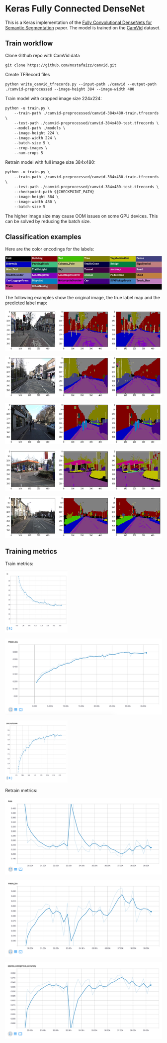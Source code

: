 # Keras Fully Connected DenseNet

This is a Keras implementation of the [Fully Convolutional DenseNets for Semantic Segmentation](https://arxiv.org/abs/1611.09326) paper.
The model is trained on the [CamVid](http://mi.eng.cam.ac.uk/research/projects/VideoRec/CamVid/) dataset. 

## Train workflow

Clone Github repo with CamVid data

    git clone https://github.com/mostafaizz/camvid.git

Create TFRecord files

    python write_camvid_tfrecords.py --input-path ./camvid --output-path ./camvid-preprocessed --image-height 384 --image-width 480

Train model with cropped image size 224x224:

    python -u train.py \
        --train-path ./camvid-preprocessed/camvid-384x480-train.tfrecords \
        --test-path ./camvid-preprocessed/camvid-384x480-test.tfrecords \
        --model-path ./models \
        --image-height 224 \
        --image-width 224 \
        --batch-size 5 \
        --crop-images \
        --num-crops 5

Retrain model with full image size 384x480:

    python -u train.py \
        --train-path ./camvid-preprocessed/camvid-384x480-train.tfrecords \
        --test-path ./camvid-preprocessed/camvid-384x480-test.tfrecords \
        --checkpoint-path ${CHECKPOINT_PATH}
        --image-height 384 \
        --image-width 480 \
        --batch-size 5

The higher image size may cause OOM issues on some GPU devices. This can be solved by reducing the batch size.

## Classification examples

Here are the color encodings for the labels:

!["LabelsColorKey"](images/LabelsColorKey.jpg?raw=true "LabelsColorKey")

The following examples show the original image, the true label map and the predicted label map:

!["camvid-segmentation-1"](images/camvid-segmentation-1.png?raw=true "camvid-segmentation-1")

!["camvid-segmentation-1"](images/camvid-segmentation-2.png?raw=true "camvid-segmentation-2")

!["camvid-segmentation-3"](images/camvid-segmentation-3.png?raw=true "camvid-segmentation-3")

!["camvid-segmentation-4"](images/camvid-segmentation-4.png?raw=true "camvid-segmentation-4")

!["camvid-segmentation-5"](images/camvid-segmentation-5.png?raw=true "camvid-segmentation-5")

## Training metrics

Train metrics:

<img src="images/camvid_eval_loss.png" width="200" height="200"/>

!["camvid_eval_iou"](images/camvid_eval_iou.png)

<img src="images/camvid_eval_accuracy.png" width="200" height="200"/>


Retrain metrics:

!["camvid_eval_loss_retrain"](images/camvid_eval_loss_retrain.png?raw=true "camvid_eval_loss_retrain")

!["camvid_eval_iou_retrain"](images/camvid_eval_iou_retrain.png?raw=true "camvid_eval_iou_retrain")

!["camvid_eval_accuracy_retrain"](images/camvid_eval_accuracy_retrain.png?raw=true "camvid_eval_accuracy_retrain")
